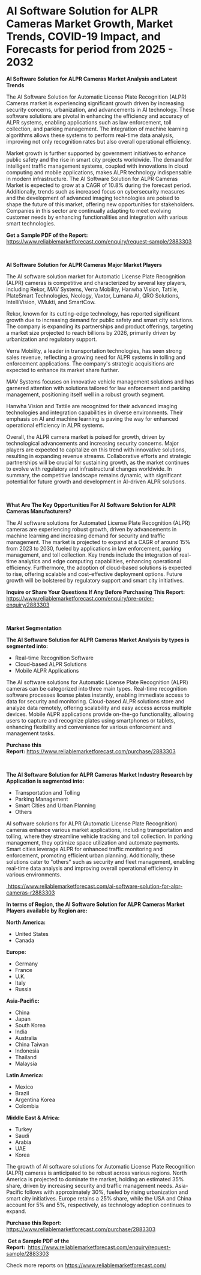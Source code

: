 <p><h1>AI Software Solution for ALPR Cameras Market Growth, Market Trends, COVID-19 Impact, and Forecasts for period from 2025 - 2032</h1></p><p><strong>AI Software Solution for ALPR Cameras Market Analysis and Latest Trends</strong></p>
<p><p>The AI Software Solution for Automatic License Plate Recognition (ALPR) Cameras market is experiencing significant growth driven by increasing security concerns, urbanization, and advancements in AI technology. These software solutions are pivotal in enhancing the efficiency and accuracy of ALPR systems, enabling applications such as law enforcement, toll collection, and parking management. The integration of machine learning algorithms allows these systems to perform real-time data analysis, improving not only recognition rates but also overall operational efficiency.</p><p>Market growth is further supported by government initiatives to enhance public safety and the rise in smart city projects worldwide. The demand for intelligent traffic management systems, coupled with innovations in cloud computing and mobile applications, makes ALPR technology indispensable in modern infrastructure. The AI Software Solution for ALPR Cameras Market is expected to grow at a CAGR of 10.8% during the forecast period. Additionally, trends such as increased focus on cybersecurity measures and the development of advanced imaging technologies are poised to shape the future of this market, offering new opportunities for stakeholders. Companies in this sector are continually adapting to meet evolving customer needs by enhancing functionalities and integration with various smart technologies.</p></p>
<p><strong>Get a Sample PDF of the Report:&nbsp;</strong> <a href="https://www.reliablemarketforecast.com/enquiry/request-sample/2883303?utm_campaign=3225&utm_medium=2&utm_source=Github&utm_content=ia&utm_term=13032025&utm_id=ai-software-solution-for-alpr-cameras">https://www.reliablemarketforecast.com/enquiry/request-sample/2883303</a></p>
<p>&nbsp;</p>
<p><strong>AI Software Solution for ALPR Cameras Major Market Players</strong></p>
<p><p>The AI software solution market for Automatic License Plate Recognition (ALPR) cameras is competitive and characterized by several key players, including Rekor, MAV Systems, Verra Mobility, Hanwha Vision, Tattile, PlateSmart Technologies, Neology, Vaxtor, Lumana AI, QRO Solutions, IntelliVision, VMukti, and SmartCow.</p><p>Rekor, known for its cutting-edge technology, has reported significant growth due to increasing demand for public safety and smart city solutions. The company is expanding its partnerships and product offerings, targeting a market size projected to reach billions by 2026, primarily driven by urbanization and regulatory support.</p><p>Verra Mobility, a leader in transportation technologies, has seen strong sales revenue, reflecting a growing need for ALPR systems in tolling and enforcement applications. The company's strategic acquisitions are expected to enhance its market share further.</p><p>MAV Systems focuses on innovative vehicle management solutions and has garnered attention with solutions tailored for law enforcement and parking management, positioning itself well in a robust growth segment.</p><p>Hanwha Vision and Tattile are recognized for their advanced imaging technologies and integration capabilities in diverse environments. Their emphasis on AI and machine learning is paving the way for enhanced operational efficiency in ALPR systems.</p><p>Overall, the ALPR camera market is poised for growth, driven by technological advancements and increasing security concerns. Major players are expected to capitalize on this trend with innovative solutions, resulting in expanding revenue streams. Collaborative efforts and strategic partnerships will be crucial for sustaining growth, as the market continues to evolve with regulatory and infrastructural changes worldwide. In summary, the competitive landscape remains dynamic, with significant potential for future growth and development in AI-driven ALPR solutions.</p></p>
<p>&nbsp;</p>
<p><strong>What Are The Key Opportunities For AI Software Solution for ALPR Cameras Manufacturers?</strong></p>
<p><p>The AI software solutions for Automated License Plate Recognition (ALPR) cameras are experiencing robust growth, driven by advancements in machine learning and increasing demand for security and traffic management. The market is projected to expand at a CAGR of around 15% from 2023 to 2030, fueled by applications in law enforcement, parking management, and toll collection. Key trends include the integration of real-time analytics and edge computing capabilities, enhancing operational efficiency. Furthermore, the adoption of cloud-based solutions is expected to rise, offering scalable and cost-effective deployment options. Future growth will be bolstered by regulatory support and smart city initiatives.</p></p>
<p><strong>Inquire or Share Your Questions If Any Before Purchasing This Report:</strong> <a href="https://www.reliablemarketforecast.com/enquiry/pre-order-enquiry/2883303?utm_campaign=3225&utm_medium=2&utm_source=Github&utm_content=ia&utm_term=13032025&utm_id=ai-software-solution-for-alpr-cameras">https://www.reliablemarketforecast.com/enquiry/pre-order-enquiry/2883303</a></p>
<p>&nbsp;</p>
<p><strong>Market Segmentation</strong></p>
<p><strong>The AI Software Solution for ALPR Cameras Market Analysis by types is segmented into:</strong></p>
<p><ul><li>Real-time Recognition Software</li><li>Cloud-based ALPR Solutions</li><li>Mobile ALPR Applications</li></ul></p>
<p><p>The AI software solutions for Automatic License Plate Recognition (ALPR) cameras can be categorized into three main types. Real-time recognition software processes license plates instantly, enabling immediate access to data for security and monitoring. Cloud-based ALPR solutions store and analyze data remotely, offering scalability and easy access across multiple devices. Mobile ALPR applications provide on-the-go functionality, allowing users to capture and recognize plates using smartphones or tablets, enhancing flexibility and convenience for various enforcement and management tasks.</p></p>
<p><strong>Purchase this Report:&nbsp;</strong><a href="https://www.reliablemarketforecast.com/purchase/2883303?utm_campaign=3225&utm_medium=2&utm_source=Github&utm_content=ia&utm_term=13032025&utm_id=ai-software-solution-for-alpr-cameras">https://www.reliablemarketforecast.com/purchase/2883303</a></p>
<p>&nbsp;</p>
<p><strong>The AI Software Solution for ALPR Cameras Market Industry Research by Application is segmented into:</strong></p>
<p><ul><li>Transportation and Tolling</li><li>Parking Management</li><li>Smart Cities and Urban Planning</li><li>Others</li></ul></p>
<p><p>AI software solutions for ALPR (Automatic License Plate Recognition) cameras enhance various market applications, including transportation and tolling, where they streamline vehicle tracking and toll collection. In parking management, they optimize space utilization and automate payments. Smart cities leverage ALPR for enhanced traffic monitoring and enforcement, promoting efficient urban planning. Additionally, these solutions cater to "others" such as security and fleet management, enabling real-time data analysis and improving overall operational efficiency in various environments.</p></p>
<p><a href="https://www.reliablemarketforecast.com/ai-software-solution-for-alpr-cameras-r2883303?utm_campaign=3225&utm_medium=2&utm_source=Github&utm_content=ia&utm_term=13032025&utm_id=ai-software-solution-for-alpr-cameras">&nbsp;https://www.reliablemarketforecast.com/ai-software-solution-for-alpr-cameras-r2883303</a></p>
<p><strong>In terms of Region, the AI Software Solution for ALPR Cameras Market Players available by Region are:</strong></p>
<p>
    <p> <strong> North America: </strong>
        <ul>
            <li>United States</li>
            <li>Canada</li>
        </ul>
        </p> 
    <p> <strong> Europe: </strong>
        <ul>
            <li>Germany</li>
            <li>France</li>
            <li>U.K.</li>
            <li>Italy</li>
            <li>Russia</li>
        </ul>
        </p> 
    <p> <strong> Asia-Pacific: </strong>
        <ul>
            <li>China</li>
            <li>Japan</li>
            <li>South Korea</li>
            <li>India</li>
            <li>Australia</li>
            <li>China Taiwan</li>
            <li>Indonesia</li>
            <li>Thailand</li>
            <li>Malaysia</li>
        </ul>
        </p> 
    <p> <strong> Latin America: </strong>
        <ul>
            <li>Mexico</li>
            <li>Brazil</li>
            <li>Argentina Korea</li>
            <li>Colombia</li>
        </ul>
        </p> 
    <p> <strong> Middle East & Africa: </strong>
        <ul>
            <li>Turkey</li>
            <li>Saudi</li>
            <li>Arabia</li>
            <li>UAE</li>
            <li>Korea</li>
        </ul>
    </p>
    </p>
<p><p>The growth of AI software solutions for Automatic License Plate Recognition (ALPR) cameras is anticipated to be robust across various regions. North America is projected to dominate the market, holding an estimated 35% share, driven by increasing security and traffic management needs. Asia-Pacific follows with approximately 30%, fueled by rising urbanization and smart city initiatives. Europe retains a 25% share, while the USA and China account for 5% and 5%, respectively, as technology adoption continues to expand.</p></p>
<p><strong>Purchase this Report: </strong><a href="https://www.reliablemarketforecast.com/purchase/2883303?utm_campaign=3225&utm_medium=2&utm_source=Github&utm_content=ia&utm_term=13032025&utm_id=ai-software-solution-for-alpr-cameras">https://www.reliablemarketforecast.com/purchase/2883303</a></p>
<p>&nbsp;<strong>Get a Sample PDF of the Report:&nbsp;&nbsp;</strong><a href="https://www.reliablemarketforecast.com/enquiry/request-sample/2883303?utm_campaign=3225&utm_medium=2&utm_source=Github&utm_content=ia&utm_term=13032025&utm_id=ai-software-solution-for-alpr-cameras">https://www.reliablemarketforecast.com/enquiry/request-sample/2883303</a></p>
<p><strong></strong></p>
<p>Check more reports on <a href="https://www.reliablemarketforecast.com/?utm_campaign=3225&utm_medium=2&utm_source=Github&utm_content=ia&utm_term=13032025&utm_id=ai-software-solution-for-alpr-cameras">https://www.reliablemarketforecast.com/</a></p>